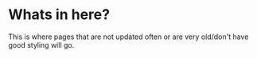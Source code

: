 Whats in here?
=============
This is where pages that are not updated often or are very old/don't have good styling will go.